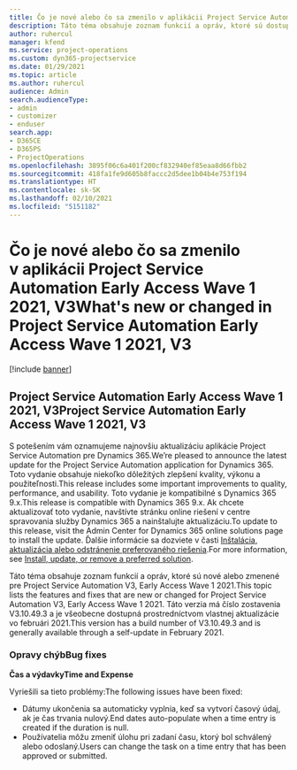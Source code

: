 ```yaml
---
title: Čo je nové alebo čo sa zmenilo v aplikácii Project Service Automation Early Access Wave 1 2021, V3
description: Táto téma obsahuje zoznam funkcií a opráv, ktoré sú dostupné v aktualizácii Project Service Automation Early Access Wave 1 2021, V3.
author: ruhercul
manager: kfend
ms.service: project-operations
ms.custom: dyn365-projectservice
ms.date: 01/29/2021
ms.topic: article
ms.author: ruhercul
audience: Admin
search.audienceType:
- admin
- customizer
- enduser
search.app:
- D365CE
- D365PS
- ProjectOperations
ms.openlocfilehash: 3895f06c6a401f200cf832940ef85eaa8d66fbb2
ms.sourcegitcommit: 418fa1fe9d605b8faccc2d5dee1b04b4e753f194
ms.translationtype: HT
ms.contentlocale: sk-SK
ms.lasthandoff: 02/10/2021
ms.locfileid: "5151182"
---
```

# <a name="whats-new-or-changed-in-project-service-automation-early-access-wave-1-2021-v3"></a><span data-ttu-id="27a28-103">Čo je nové alebo čo sa zmenilo v aplikácii Project Service Automation Early Access Wave 1 2021, V3</span><span class="sxs-lookup"><span data-stu-id="27a28-103">What's new or changed in Project Service Automation Early Access Wave 1 2021, V3</span></span>

[!include [banner](../includes/psa-now-project-operations.md)]

## <a name="project-service-automation-early-access-wave-1-2021-v3"></a><span data-ttu-id="27a28-104">Project Service Automation Early Access Wave 1 2021, V3</span><span class="sxs-lookup"><span data-stu-id="27a28-104">Project Service Automation Early Access Wave 1 2021, V3</span></span>

<span data-ttu-id="27a28-105">S potešením vám oznamujeme najnovšiu aktualizáciu aplikácie Project Service Automation pre Dynamics 365.</span><span class="sxs-lookup"><span data-stu-id="27a28-105">We’re pleased to announce the latest update for the Project Service Automation application for Dynamics 365.</span></span> <span data-ttu-id="27a28-106">Toto vydanie obsahuje niekoľko dôležitých zlepšení kvality, výkonu a použiteľnosti.</span><span class="sxs-lookup"><span data-stu-id="27a28-106">This release includes some important improvements to quality, performance, and usability.</span></span> <span data-ttu-id="27a28-107">Toto vydanie je kompatibilné s Dynamics 365 9.x.</span><span class="sxs-lookup"><span data-stu-id="27a28-107">This release is compatible with Dynamics 365 9.x.</span></span> <span data-ttu-id="27a28-108">Ak chcete aktualizovať toto vydanie, navštívte stránku online riešení v centre spravovania služby Dynamics 365 a nainštalujte aktualizáciu.</span><span class="sxs-lookup"><span data-stu-id="27a28-108">To update to this release, visit the Admin Center for Dynamics 365 online solutions page to install the update.</span></span> <span data-ttu-id="27a28-109">Ďalšie informácie sa dozviete v časti [Inštalácia, aktualizácia alebo odstránenie preferovaného riešenia](https://docs.microsoft.com/power-platform/admin/install-remove-preferred-solution).</span><span class="sxs-lookup"><span data-stu-id="27a28-109">For more information, see [Install, update, or remove a preferred solution](https://docs.microsoft.com/power-platform/admin/install-remove-preferred-solution).</span></span>

<span data-ttu-id="27a28-110">Táto téma obsahuje zoznam funkcií a opráv, ktoré sú nové alebo zmenené pre Project Service Automation V3, Early Access Wave 1 2021.</span><span class="sxs-lookup"><span data-stu-id="27a28-110">This topic lists the features and fixes that are new or changed for Project Service Automation V3, Early Access Wave 1 2021.</span></span> <span data-ttu-id="27a28-111">Táto verzia má číslo zostavenia V3.10.49.3 a je všeobecne dostupná prostredníctvom vlastnej aktualizácie vo februári 2021.</span><span class="sxs-lookup"><span data-stu-id="27a28-111">This version has a build number of V3.10.49.3 and is generally available through a self-update in February 2021.</span></span>


### <a name="bug-fixes"></a><span data-ttu-id="27a28-112">Opravy chýb</span><span class="sxs-lookup"><span data-stu-id="27a28-112">Bug fixes</span></span>

<span data-ttu-id="27a28-113">**Čas a výdavky**</span><span class="sxs-lookup"><span data-stu-id="27a28-113">**Time and Expense**</span></span>

<span data-ttu-id="27a28-114">Vyriešili sa tieto problémy:</span><span class="sxs-lookup"><span data-stu-id="27a28-114">The following issues have been fixed:</span></span>

- <span data-ttu-id="27a28-115">Dátumy ukončenia sa automaticky vyplnia, keď sa vytvorí časový údaj, ak je čas trvania nulový.</span><span class="sxs-lookup"><span data-stu-id="27a28-115">End dates auto-populate when a time entry is created if the duration is null.</span></span>
- <span data-ttu-id="27a28-116">Používatelia môžu zmeniť úlohu pri zadaní času, ktorý bol schválený alebo odoslaný.</span><span class="sxs-lookup"><span data-stu-id="27a28-116">Users can change the task on a time entry that has been approved or submitted.</span></span>
